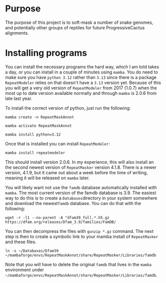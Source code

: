 # Purpose

The purpose of this project is to soft-mask a number of snake genomes, and potentially other groups of reptiles for future ProgressiveCactus alignments.

# Installing programs

You can install the necessary programs the hard way, which I am told takes a day, or you can install in a couple of minutes using ``mamba``. You do need to make sure you have ``python 3.12`` rather than ``3.13`` since there is a package ``RepeatModeler`` relies on that doesn't have a ``3.13`` version yet. Because of this you will get a very old version of ``RepeatModeler`` from 2017 (1.0.7) when the most up to date version available normally and through ``mamba`` is 2.0.6 from late last year.

To install the correct version of python, just run the following:

```
mamba create -n RepeatMaskAnnot

mamba activate RepeatMaskAnnot

mamba install python=3.12
```

Once that is installed you can install ``RepeatModeler``:

```
mamba install repeatmodeler
```

This should install version 2.0.6. In my experience, this will also install an the second newest version of ``RepeatMasker`` version 4.1.8. There is a newer version, 4.1.9, but it came out about a week before the time of writing, meaning it will be released on ``mamba`` later.

You will likely want not use the ``famdb`` database automatically installed with ``mamba``. The most current version of the famdb database is 3.9. The easiest way to do this is to create a ``Databases``directory in your system somewhere and download the newest``famdb`` database. You can do that with the following:

```
wget -r -l1 --no-parent -A "dfam39_full.*.h5.gz https://dfam.org/releases/Dfam_3.9/families/FamDB/
```

You can then decompress the files with ``gunzip *.gz`` command. The next step is then to create a symbolic link to your mamba install of ``RepeatMasker`` and these files.

```
ln -s ~/Databases/Dfam39 ~/mambaforge/envs/RepeatMaskAnnot/share/RepeatMasker/Libraries/famdb
```

Note that you will have to delete the original ``famdb`` that lives in the ``mamba`` environment under ``~/mambaforge/envs/RepeatMaskAnnot/share/RepeatMasker/Libraries/famdb``.